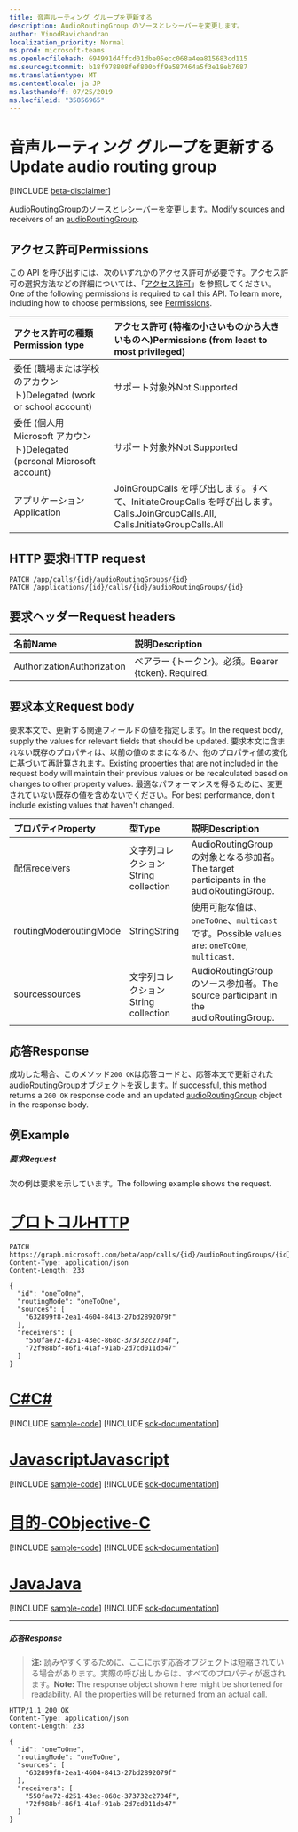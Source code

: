 ```yaml
---
title: 音声ルーティング グループを更新する
description: AudioRoutingGroup のソースとレシーバーを変更します。
author: VinodRavichandran
localization_priority: Normal
ms.prod: microsoft-teams
ms.openlocfilehash: 694991d4ffcd01dbe05ecc068a4ea815683cd115
ms.sourcegitcommit: b18f978808fef800bff9e587464a5f3e18eb7687
ms.translationtype: MT
ms.contentlocale: ja-JP
ms.lasthandoff: 07/25/2019
ms.locfileid: "35856965"
---
```

# <a name="update-audio-routing-group"></a><span data-ttu-id="a4032-103">音声ルーティング グループを更新する</span><span class="sxs-lookup"><span data-stu-id="a4032-103">Update audio routing group</span></span>

[!INCLUDE [beta-disclaimer](../../includes/beta-disclaimer.md)]

<span data-ttu-id="a4032-104">[AudioRoutingGroup](../resources/audioroutinggroup.md)のソースとレシーバーを変更します。</span><span class="sxs-lookup"><span data-stu-id="a4032-104">Modify sources and receivers of an [audioRoutingGroup](../resources/audioroutinggroup.md).</span></span>

## <a name="permissions"></a><span data-ttu-id="a4032-105">アクセス許可</span><span class="sxs-lookup"><span data-stu-id="a4032-105">Permissions</span></span>
<span data-ttu-id="a4032-p101">この API を呼び出すには、次のいずれかのアクセス許可が必要です。アクセス許可の選択方法などの詳細については、「[アクセス許可](/graph/permissions-reference)」を参照してください。</span><span class="sxs-lookup"><span data-stu-id="a4032-p101">One of the following permissions is required to call this API. To learn more, including how to choose permissions, see [Permissions](/graph/permissions-reference).</span></span>

| <span data-ttu-id="a4032-108">アクセス許可の種類</span><span class="sxs-lookup"><span data-stu-id="a4032-108">Permission type</span></span> | <span data-ttu-id="a4032-109">アクセス許可 (特権の小さいものから大きいものへ)</span><span class="sxs-lookup"><span data-stu-id="a4032-109">Permissions (from least to most privileged)</span></span>                |
| :-------------- | :--------------------------------------------------------- |
| <span data-ttu-id="a4032-110">委任 (職場または学校のアカウント)</span><span class="sxs-lookup"><span data-stu-id="a4032-110">Delegated (work or school account)</span></span>     | <span data-ttu-id="a4032-111">サポート対象外</span><span class="sxs-lookup"><span data-stu-id="a4032-111">Not Supported</span></span>                       |
| <span data-ttu-id="a4032-112">委任 (個人用 Microsoft アカウント)</span><span class="sxs-lookup"><span data-stu-id="a4032-112">Delegated (personal Microsoft account)</span></span> | <span data-ttu-id="a4032-113">サポート対象外</span><span class="sxs-lookup"><span data-stu-id="a4032-113">Not Supported</span></span>                       |
| <span data-ttu-id="a4032-114">アプリケーション</span><span class="sxs-lookup"><span data-stu-id="a4032-114">Application</span></span>     | <span data-ttu-id="a4032-115">JoinGroupCalls を呼び出します。すべて、InitiateGroupCalls を呼び出します。</span><span class="sxs-lookup"><span data-stu-id="a4032-115">Calls.JoinGroupCalls.All, Calls.InitiateGroupCalls.All</span></span> |

## <a name="http-request"></a><span data-ttu-id="a4032-116">HTTP 要求</span><span class="sxs-lookup"><span data-stu-id="a4032-116">HTTP request</span></span>
<!-- { "blockType": "ignored" } -->
```http
PATCH /app/calls/{id}/audioRoutingGroups/{id}
PATCH /applications/{id}/calls/{id}/audioRoutingGroups/{id}
```

## <a name="request-headers"></a><span data-ttu-id="a4032-117">要求ヘッダー</span><span class="sxs-lookup"><span data-stu-id="a4032-117">Request headers</span></span>
| <span data-ttu-id="a4032-118">名前</span><span class="sxs-lookup"><span data-stu-id="a4032-118">Name</span></span>          | <span data-ttu-id="a4032-119">説明</span><span class="sxs-lookup"><span data-stu-id="a4032-119">Description</span></span>               |
|:--------------|:--------------------------|
| <span data-ttu-id="a4032-120">Authorization</span><span class="sxs-lookup"><span data-stu-id="a4032-120">Authorization</span></span> | <span data-ttu-id="a4032-p102">ベアラー {トークン}。必須。</span><span class="sxs-lookup"><span data-stu-id="a4032-p102">Bearer {token}. Required.</span></span> |

## <a name="request-body"></a><span data-ttu-id="a4032-123">要求本文</span><span class="sxs-lookup"><span data-stu-id="a4032-123">Request body</span></span>
<span data-ttu-id="a4032-124">要求本文で、更新する関連フィールドの値を指定します。</span><span class="sxs-lookup"><span data-stu-id="a4032-124">In the request body, supply the values for relevant fields that should be updated.</span></span> <span data-ttu-id="a4032-125">要求本文に含まれない既存のプロパティは、以前の値のままになるか、他のプロパティ値の変化に基づいて再計算されます。</span><span class="sxs-lookup"><span data-stu-id="a4032-125">Existing properties that are not included in the request body will maintain their previous values or be recalculated based on changes to other property values.</span></span> <span data-ttu-id="a4032-126">最適なパフォーマンスを得るために、変更されていない既存の値を含めないでください。</span><span class="sxs-lookup"><span data-stu-id="a4032-126">For best performance, don't include existing values that haven't changed.</span></span>

| <span data-ttu-id="a4032-127">プロパティ</span><span class="sxs-lookup"><span data-stu-id="a4032-127">Property</span></span>       | <span data-ttu-id="a4032-128">型</span><span class="sxs-lookup"><span data-stu-id="a4032-128">Type</span></span>    |<span data-ttu-id="a4032-129">説明</span><span class="sxs-lookup"><span data-stu-id="a4032-129">Description</span></span>|
|:---------------|:--------|:----------|
| <span data-ttu-id="a4032-130">配信</span><span class="sxs-lookup"><span data-stu-id="a4032-130">receivers</span></span> | <span data-ttu-id="a4032-131">文字列コレクション</span><span class="sxs-lookup"><span data-stu-id="a4032-131">String collection</span></span> | <span data-ttu-id="a4032-132">AudioRoutingGroup の対象となる参加者。</span><span class="sxs-lookup"><span data-stu-id="a4032-132">The target participants in the audioRoutingGroup.</span></span> |
| <span data-ttu-id="a4032-133">routingMode</span><span class="sxs-lookup"><span data-stu-id="a4032-133">routingMode</span></span> | <span data-ttu-id="a4032-134">String</span><span class="sxs-lookup"><span data-stu-id="a4032-134">String</span></span> | <span data-ttu-id="a4032-135">使用可能な値は、`oneToOne`、`multicast` です。</span><span class="sxs-lookup"><span data-stu-id="a4032-135">Possible values are: `oneToOne`, `multicast`.</span></span> |
| <span data-ttu-id="a4032-136">sources</span><span class="sxs-lookup"><span data-stu-id="a4032-136">sources</span></span> | <span data-ttu-id="a4032-137">文字列コレクション</span><span class="sxs-lookup"><span data-stu-id="a4032-137">String collection</span></span> | <span data-ttu-id="a4032-138">AudioRoutingGroup のソース参加者。</span><span class="sxs-lookup"><span data-stu-id="a4032-138">The source participant in the audioRoutingGroup.</span></span> |

## <a name="response"></a><span data-ttu-id="a4032-139">応答</span><span class="sxs-lookup"><span data-stu-id="a4032-139">Response</span></span>
<span data-ttu-id="a4032-140">成功した場合、このメソッド`200 OK`は応答コードと、応答本文で更新された[audioRoutingGroup](../resources/audioroutinggroup.md)オブジェクトを返します。</span><span class="sxs-lookup"><span data-stu-id="a4032-140">If successful, this method returns a `200 OK` response code and an updated [audioRoutingGroup](../resources/audioroutinggroup.md) object in the response body.</span></span>

## <a name="example"></a><span data-ttu-id="a4032-141">例</span><span class="sxs-lookup"><span data-stu-id="a4032-141">Example</span></span>

##### <a name="request"></a><span data-ttu-id="a4032-142">要求</span><span class="sxs-lookup"><span data-stu-id="a4032-142">Request</span></span>
<span data-ttu-id="a4032-143">次の例は要求を示しています。</span><span class="sxs-lookup"><span data-stu-id="a4032-143">The following example shows the request.</span></span>


# <a name="httptabhttp"></a>[<span data-ttu-id="a4032-144">プロトコル</span><span class="sxs-lookup"><span data-stu-id="a4032-144">HTTP</span></span>](#tab/http)
<!-- {
  "blockType": "request",
  "name": "update-audioRoutingGroup"
}-->
```http
PATCH https://graph.microsoft.com/beta/app/calls/{id}/audioRoutingGroups/{id}
Content-Type: application/json
Content-Length: 233

{
  "id": "oneToOne",
  "routingMode": "oneToOne",
  "sources": [
    "632899f8-2ea1-4604-8413-27bd2892079f"
  ],
  "receivers": [
    "550fae72-d251-43ec-868c-373732c2704f",
    "72f988bf-86f1-41af-91ab-2d7cd011db47"
  ]
}
```
# <a name="ctabcsharp"></a>[<span data-ttu-id="a4032-145">C#</span><span class="sxs-lookup"><span data-stu-id="a4032-145">C#</span></span>](#tab/csharp)
[!INCLUDE [sample-code](../includes/snippets/csharp/update-audioroutinggroup-csharp-snippets.md)]
[!INCLUDE [sdk-documentation](../includes/snippets/snippets-sdk-documentation-link.md)]

# <a name="javascripttabjavascript"></a>[<span data-ttu-id="a4032-146">Javascript</span><span class="sxs-lookup"><span data-stu-id="a4032-146">Javascript</span></span>](#tab/javascript)
[!INCLUDE [sample-code](../includes/snippets/javascript/update-audioroutinggroup-javascript-snippets.md)]
[!INCLUDE [sdk-documentation](../includes/snippets/snippets-sdk-documentation-link.md)]

# <a name="objective-ctabobjc"></a>[<span data-ttu-id="a4032-147">目的-C</span><span class="sxs-lookup"><span data-stu-id="a4032-147">Objective-C</span></span>](#tab/objc)
[!INCLUDE [sample-code](../includes/snippets/objc/update-audioroutinggroup-objc-snippets.md)]
[!INCLUDE [sdk-documentation](../includes/snippets/snippets-sdk-documentation-link.md)]

# <a name="javatabjava"></a>[<span data-ttu-id="a4032-148">Java</span><span class="sxs-lookup"><span data-stu-id="a4032-148">Java</span></span>](#tab/java)
[!INCLUDE [sample-code](../includes/snippets/java/update-audioroutinggroup-java-snippets.md)]
[!INCLUDE [sdk-documentation](../includes/snippets/snippets-sdk-documentation-link.md)]

---

##### <a name="response"></a><span data-ttu-id="a4032-149">応答</span><span class="sxs-lookup"><span data-stu-id="a4032-149">Response</span></span>

> <span data-ttu-id="a4032-p104">**注:** 読みやすくするために、ここに示す応答オブジェクトは短縮されている場合があります。実際の呼び出しからは、すべてのプロパティが返されます。</span><span class="sxs-lookup"><span data-stu-id="a4032-p104">**Note:** The response object shown here might be shortened for readability. All the properties will be returned from an actual call.</span></span>

<!-- {
  "blockType": "response",
  "truncated": true,
  "@odata.type": "microsoft.graph.audioRoutingGroup"
} -->
```http
HTTP/1.1 200 OK
Content-Type: application/json
Content-Length: 233

{
  "id": "oneToOne",
  "routingMode": "oneToOne",
  "sources": [
    "632899f8-2ea1-4604-8413-27bd2892079f"
  ],
  "receivers": [
    "550fae72-d251-43ec-868c-373732c2704f",
    "72f988bf-86f1-41af-91ab-2d7cd011db47"
  ]
}
```

<!-- uuid: 8fcb5dbc-d5aa-4681-8e31-b001d5168d79
2015-10-25 14:57:30 UTC -->
<!--
{
  "type": "#page.annotation",
  "description": "Update audioRoutingGroup",
  "keywords": "",
  "section": "documentation",
  "tocPath": "",
  "suppressions": [
  ]
}
-->
